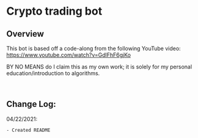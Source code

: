 # Crypto trading bot <!-- omit in toc -->



## Overview

This bot is based off a code-along from the following YouTube video:
    https://www.youtube.com/watch?v=GdlFhF6gjKo

BY NO MEANS do I claim this as my own work; it is solely for my personal education/introduction to algorithms.

<br>


## Change Log:

 04/22/2021:
    
    - Created README